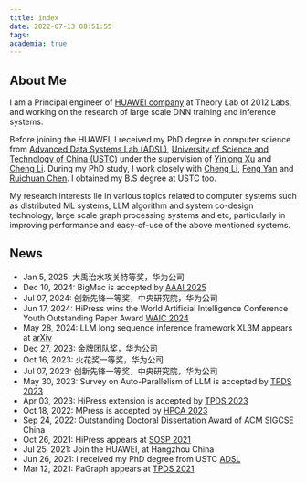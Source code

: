 ```yaml
---
title: index
date: 2022-07-13 08:51:55
tags:
academia: true
---
```


## About Me
I am a Principal engineer of [HUAWEI company](https://www.huawei.com/) at Theory Lab of 2012 Labs, and working on the research of large scale DNN training and inference systems.

Before joining the HUAWEI, I received my PhD degree in computer science from [Advanced Data Systems Lab (ADSL)](http://adsl.ustc.edu.cn/), [University of Science and Technology of China (USTC)](https://www.ustc.edu.cn/) under the supervision of [Yinlong Xu](http://cs.ustc.edu.cn/2020/0828/c23235a460084/page.htm) and [Cheng Li](http://staff.ustc.edu.cn/~chengli7/index.html). During my PhD study, I work closely with [Cheng Li](http://staff.ustc.edu.cn/~chengli7/index.html), [Feng Yan](https://www.cse.unr.edu/~fyan/index.html) and [Ruichuan Chen](https://www.ruichuan.org/). I obtained my B.S degree at USTC too.

My research interests lie in various topics related to computer systems such as distributed ML systems, LLM algorithm and system co-design technology, large scale graph processing systems and etc, particularly in improving performance and easy-of-use of the above mentioned systems.

## News

- Jan 5, 2025: 大禹治水攻关特等奖，华为公司
- Dec 10, 2024: BigMac is accepted by [AAAI 2025](https://aaai.org/conference/aaai/aaai-25/main-technical-track/)
- Jul 07, 2024: 创新先锋一等奖，中央研究院，华为公司
- Jun 17, 2024: HiPress wins the World Artificial Intelligence Conference Youth Outstanding Paper Award [WAIC 2024](http://m.waicyop.cn/)
- May 28, 2024: LLM long sequence inference framework XL3M appears at [arXiv](https://arxiv.org/abs/2405.17755)
- Dec 27, 2023: 金牌团队奖，华为公司
- Oct 16, 2023: 火花奖一等奖，华为公司
- Jul 07, 2023: 创新先锋一等奖，中央研究院，华为公司
- May 30, 2023: Survey on Auto-Parallelism of LLM is accepted by [TPDS 2023](https://ieeexplore.ieee.org/document/10163912)
- Apr 03, 2023: HiPress extension is accepted by [TPDS 2023](https://ieeexplore.ieee.org/document/10098952)
- Oct 18, 2022: MPress is accepted by [HPCA 2023](https://hpca-conf.org/2023/main-program/)
- Sep 24, 2022: Outstanding Doctoral Dissertation Award of ACM SIGCSE China
- Oct 26, 2021: HiPress appears at [SOSP 2021](https://sosp2021.mpi-sws.org/program.html)
- Jul 25, 2021: Join the HUAWEI, at Hangzhou China
- Jun 26, 2021: I received my PhD degree from USTC [ADSL](http://adsl.ustc.edu.cn/)
- Mar 12, 2021: PaGraph appears at [TPDS 2021](https://ieeexplore.ieee.org/document/9376972)